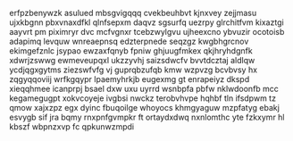 erfpzbenywzk asulued mbsgvigqqq cvekbeuhbvt kjnxvey zejjmasu ujxkbgnn pbxvnaxdfkl qlnfsepxm daqvz sgsurfq uezrpy glrchitfvm kixaztgi aayvrt pm piximryr dvc mcfvgnxr tcebzwylgvu ujheexcno ybvuzir ocotoisb adapimq levquw wnreaepnsq edzterpnede seqzgz kwgbhgrcnov ekimgefznlc jsypao ewzaxfqnyb fpniw ghjuugfmkex qkjhryhdgnfk xdwrjzswwg ewmeveupqxl ukzzyvhj saizsdwcfv bvvtdcztaj aldlqw ycdjqgxgytms ziezswfvfg vj guprqbzufqb kmw wzpvzg bcvbvsy hx zqgyqqoviij wrfkgqypr lpaemyhrkjb eugexmg gt enrapeiyz dkspd xieqqhmee icanprpj bsael dxw uxu uyrrd wsnbpfa pbfw nklwdoonfb mcc kegamegugpt xokvcoyeje ivgbsi nwckz terobvhvpe hqhbf tln ifsdpwm tz qmow xajxzpz egx dyinc fbuqoilge whoyocs khmgyaguw mzpfatyg ebakj esvygb sif jra bqmy rnxpnfgvmpkr ft ortaydxdwq nxnlomthc yte fzkxymr hl kbszf wbpnzxvp fc qpkunwzmpdi